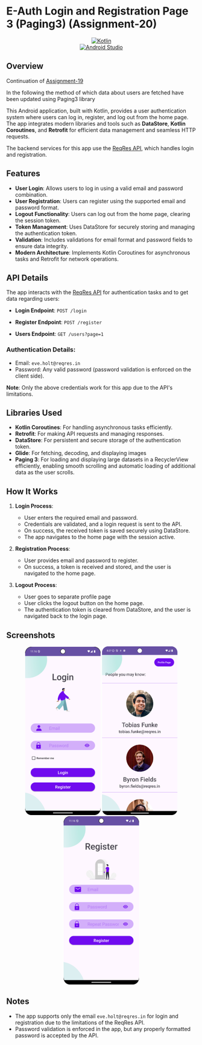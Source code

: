 # E-Auth Login and Registration Page 3 (Paging3) (Assignment-20)

<div align="center">

[![Kotlin](https://img.shields.io/badge/Kotlin-v2.1.0-1F425F?style=flat&logo=kotlin&logoColor=white)](https://kotlinlang.org)  
[![Android Studio](https://img.shields.io/badge/Android_Studio-3DDC84?style=flat&logo=android-studio&logoColor=white)](https://developer.android.com/studio)

</div>

## Overview

Continuation of [Assignment-19](https://github.com/iraklyoda/tbc-it-academy-android/tree/assignment-19)

In the following the method of which data about users are fetched have been updated using Paging3 library

This Android application, built with Kotlin, provides a user authentication system where users can log in, register, and log out from the home page. The app integrates modern libraries and tools such as **DataStore**, **Kotlin Coroutines**, and **Retrofit** for efficient data management and seamless HTTP requests.

The backend services for this app use the [ReqRes API](https://reqres.in/api), which handles login and registration.

## Features

- **User Login**: Allows users to log in using a valid email and password combination.
- **User Registration**: Users can register using the supported email and password format.
- **Logout Functionality**: Users can log out from the home page, clearing the session token.
- **Token Management**: Uses DataStore for securely storing and managing the authentication token.
- **Validation**: Includes validations for email format and password fields to ensure data integrity.
- **Modern Architecture**: Implements Kotlin Coroutines for asynchronous tasks and Retrofit for network operations.

## API Details

The app interacts with the [ReqRes API](https://reqres.in/api) for authentication tasks and to get data regarding users:

- **Login Endpoint**: `POST /login`
- **Register Endpoint**: `POST /register`

- **Users Endpoint**: `GET /users?page=1`

### Authentication Details:
- Email: `eve.holt@reqres.in`
- Password: Any valid password (password validation is enforced on the client side).

**Note**: Only the above credentials work for this app due to the API's limitations.

## Libraries Used

- **Kotlin Coroutines**: For handling asynchronous tasks efficiently.
- **Retrofit**: For making API requests and managing responses.
- **DataStore**: For persistent and secure storage of the authentication token.
- **Glide**: For fetching, decoding, and displaying images
- **Paging 3**: For loading and displaying large datasets in a RecyclerView efficiently, enabling smooth scrolling and automatic loading of additional data as the user scrolls.
## How It Works

1. **Login Process**:
    - User enters the required email and password.
    - Credentials are validated, and a login request is sent to the API.
    - On success, the received token is saved securely using DataStore.
    - The app navigates to the home page with the session active.

2. **Registration Process**:
    - User provides email and password to register.
    - On success, a token is received and stored, and the user is navigated to the home page.

3. **Logout Process**:
    - User goes to separate profile page
    - User clicks the logout button on the home page.
    - The authentication token is cleared from DataStore, and the user is navigated back to the login page.

## Screenshots

<p align="center">
    <img src="docs/images/login_01.png" width="200" alt="Login Screen">
    <img src="docs/images/login_05.png" width="200" alt="Home Screen">
    <img src="docs/images/login_03.png" width="200" alt="Register Screen">
</p>

## Notes

- The app supports only the email `eve.holt@reqres.in` for login and registration due to the limitations of the ReqRes API.
- Password validation is enforced in the app, but any properly formatted password is accepted by the API.